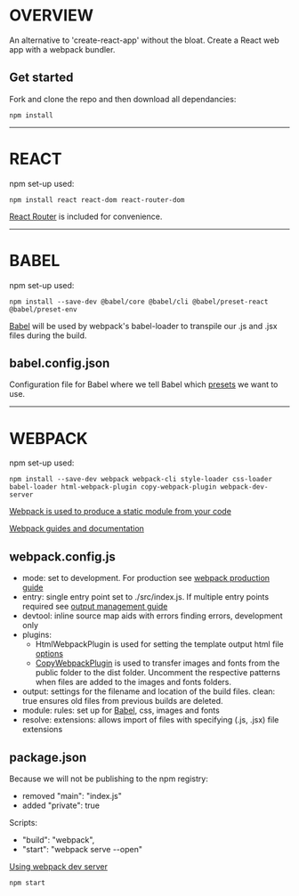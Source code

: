 # OVERVIEW
An alternative to 'create-react-app' without the bloat.
Create a React web app with a webpack bundler.

## Get started

Fork and clone the repo and then download all dependancies:

```
npm install
```

---

# REACT

npm set-up used:

```
npm install react react-dom react-router-dom
```

[React Router](https://reactrouter.com/en/main) is included for convenience.

---

# BABEL

npm set-up used:

```
npm install --save-dev @babel/core @babel/cli @babel/preset-react @babel/preset-env
```

[Babel](https://babeljs.io/) will be used by webpack's babel-loader to transpile our .js and .jsx files during the build.

## babel.config.json

Configuration file for Babel where we tell Babel which [presets](https://babeljs.io/docs/presets) we want to use.

---

# WEBPACK

npm set-up used:

```
npm install --save-dev webpack webpack-cli style-loader css-loader babel-loader html-webpack-plugin copy-webpack-plugin webpack-dev-server
```

[Webpack is used to produce a static module from your code](https://webpack.js.org/concepts/)

[Webpack guides and documentation](https://webpack.js.org/guides/)

## webpack.config.js

- mode: set to development. For production see [webpack production guide](https://webpack.js.org/guides/production/)
- entry: single entry point set to ./src/index.js. If multiple entry points required see [output management guide](https://webpack.js.org/guides/output-management/)
- devtool: inline source map aids with errors finding errors, development only
- plugins:
  - HtmlWebpackPlugin is used for setting the template output html file [options](https://github.com/jantimon/html-webpack-plugin#options)
  - [CopyWebpackPlugin](https://webpack.js.org/plugins/copy-webpack-plugin/) is used to transfer images and fonts from the public folder to the dist folder. Uncomment the respective patterns when files are added to the images and fonts folders.
- output: settings for the filename and location of the build files. clean: true ensures old files from previous builds are deleted.
- module: rules: set up for [Babel](https://webpack.js.org/loaders/babel-loader/), css, images and fonts
- resolve: extensions: allows import of files with specifying (.js, .jsx) file extensions

## package.json

Because we will not be publishing to the npm registry:

- removed "main": "index.js"
- added "private": true

Scripts:

- "build": "webpack",
- "start": "webpack serve --open"

[Using webpack dev server](https://webpack.js.org/guides/development/#using-webpack-dev-server)

```
npm start
```
